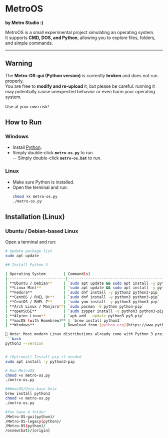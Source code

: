 # MetroOS  

**by Metro Studio :)**

MetroOS is a small experimental project simulating an operating system.  
It supports **CMD, DOS, and Python**, allowing you to explore files, folders, and simple commands.  

---
## Warning

The **Metro-OS-gui (Python version)** is currently **broken** and does not run properly.  
You are free to **modify and re-upload** it, but please be careful: running it may potentially cause unexpected behavior or even harm your operating system.  

Use at your own risk!

## How to Run  

### Windows  
- Install [Python](https://www.python.org/downloads/).  
- Simply double-click **`metro-os.py`** to run.  
-- Simply double-click **`metro-os.bat`** to run.  

### Linux  
- Make sure Python is installed.  
- Open the terminal and run:  
  ```bash
  chmod +x metro-os.py
  ./metro-os.py

## Installation (Linux)

### Ubuntu / Debian-based Linux  
Open a terminal and run:  
```bash
# Update package list
sudo apt update  

## Install Python 3

| Operating System        | Command(s)                                                                 |
|--------------------------|----------------------------------------------------------------------------|
| **Ubuntu / Debian**     | `sudo apt update && sudo apt install -y python3 python3-pip`               |
| **Linux Mint**          | `sudo apt update && sudo apt install -y python3 python3-pip`               |
| **Fedora**              | `sudo dnf install -y python3 python3-pip`                                  |
| **CentOS / RHEL 8+**    | `sudo dnf install -y python3 python3-pip`                                  |
| **CentOS / RHEL 7**     | `sudo yum install -y python3 python3-pip`                                  |
| **Arch Linux / Manjaro**| `sudo pacman -S python python-pip`                                         |
| **openSUSE**            | `sudo zypper install -y python3 python3-pip`                               |
| **Alpine Linux**        | `apk add --update python3 py3-pip`                                         |
| **macOS (with Homebrew)** | `brew install python3`                                                   |
| **Windows**             | Download from [python.org](https://www.python.org/downloads/) and install. |

📌 Note: Most modern Linux distributions already come with Python 3 preinstalled. You can check with:  
```bash
python3 --version


# (Optional) Install pip if needed
sudo apt install -y python3-pip  

# Run MetroOS
chmod +x metro-os.py
./metro-os.py

###macOS/Unix-base Unix
brew install python3
chmod +x metro-os.py
./metro-os.py

#You have 4 folder 
/Metro-OS-gui(python)/
/Metro-OS-legacy(python)/
/Metro-OS(python)/
/osnew(bat)/[origin]


